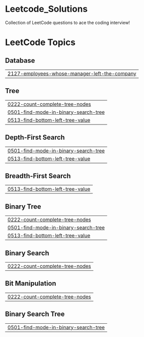 # Leetcode_Solutions
Collection of LeetCode questions to ace the coding interview! 

<!---LeetCode Topics Start-->
# LeetCode Topics
## Database
|  |
| ------- |
| [2127-employees-whose-manager-left-the-company](https://github.com/TARAK0506/LEETCODE/tree/master/2127-employees-whose-manager-left-the-company) |
## Tree
|  |
| ------- |
| [0222-count-complete-tree-nodes](https://github.com/TARAK0506/LEETCODE/tree/master/0222-count-complete-tree-nodes) |
| [0501-find-mode-in-binary-search-tree](https://github.com/TARAK0506/LEETCODE/tree/master/0501-find-mode-in-binary-search-tree) |
| [0513-find-bottom-left-tree-value](https://github.com/TARAK0506/LEETCODE/tree/master/0513-find-bottom-left-tree-value) |
## Depth-First Search
|  |
| ------- |
| [0501-find-mode-in-binary-search-tree](https://github.com/TARAK0506/LEETCODE/tree/master/0501-find-mode-in-binary-search-tree) |
| [0513-find-bottom-left-tree-value](https://github.com/TARAK0506/LEETCODE/tree/master/0513-find-bottom-left-tree-value) |
## Breadth-First Search
|  |
| ------- |
| [0513-find-bottom-left-tree-value](https://github.com/TARAK0506/LEETCODE/tree/master/0513-find-bottom-left-tree-value) |
## Binary Tree
|  |
| ------- |
| [0222-count-complete-tree-nodes](https://github.com/TARAK0506/LEETCODE/tree/master/0222-count-complete-tree-nodes) |
| [0501-find-mode-in-binary-search-tree](https://github.com/TARAK0506/LEETCODE/tree/master/0501-find-mode-in-binary-search-tree) |
| [0513-find-bottom-left-tree-value](https://github.com/TARAK0506/LEETCODE/tree/master/0513-find-bottom-left-tree-value) |
## Binary Search
|  |
| ------- |
| [0222-count-complete-tree-nodes](https://github.com/TARAK0506/LEETCODE/tree/master/0222-count-complete-tree-nodes) |
## Bit Manipulation
|  |
| ------- |
| [0222-count-complete-tree-nodes](https://github.com/TARAK0506/LEETCODE/tree/master/0222-count-complete-tree-nodes) |
## Binary Search Tree
|  |
| ------- |
| [0501-find-mode-in-binary-search-tree](https://github.com/TARAK0506/LEETCODE/tree/master/0501-find-mode-in-binary-search-tree) |
<!---LeetCode Topics End-->